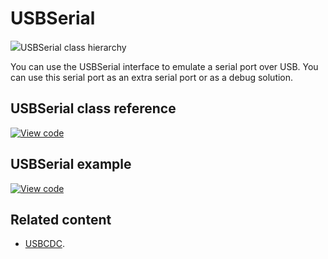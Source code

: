 # USBSerial

<span class="images">![](https://os.mbed.com/docs/mbed-os/v6.13/mbed-os-api-doxy/class_u_s_b_serial.png)<span>USBSerial class hierarchy</span></span>

You can use the USBSerial interface to emulate a serial port over USB. You can use this serial port as an extra serial port or as a debug solution. 

## USBSerial class reference

[![View code](https://www.mbed.com/embed/?type=library)](https://os.mbed.com/docs/mbed-os/v6.13/mbed-os-api-doxy/class_u_s_b_serial.html)

## USBSerial example

[![View code](https://www.mbed.com/embed/?url=https://github.com/ARMmbed/mbed-os-snippet-USBSerial/tree/v6/13)](https://github.com/ARMmbed/mbed-os-snippet-USBSerial/blobl/v6/13/main.cpp)

## Related content

- [USBCDC](usbcdc.html).
